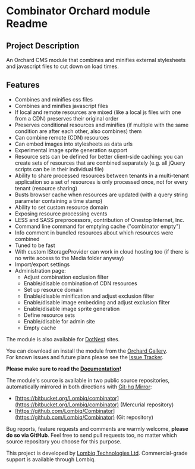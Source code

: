 # Combinator Orchard module Readme



## Project Description
An Orchard CMS module that combines and minifies external stylesheets and javascript files to cut down on load times.  


## Features

- Combines and minifies css files
- Combines and minifies javascript files
- If local and remote resources are mixed (like a local js files with one from a CDN) preserves their original order
- Preserves conditional resources and minifies (if multiple with the same condition are after each other, also combines) them
- Can combine remote (CDN) resources
- Can embed images into stylesheets as data urls
- Experimental image sprite generation support
- Resource sets can be defined for better client-side caching: you can create sets of resources that are combined separately (e.g. all jQuery scripts can be in their individual file)
- Ability to share processed resources between tenants in a multi-tenant application so a set of resources is only processed once, not for every tenant (resource sharing)
- Busts browser cache when resources are updated (with a query string parameter containing a time stamp)
- Ability to set custom resource domain
- Exposing resource processing events
- LESS and SASS preprocessors, contribution of Onestop Internet, Inc.
- Command line command for emptying cache ("combinator empty")
- Info comment in bundled resources about which resources were combined
- Tuned to be fast
- With custom IStorageProvider can work in cloud hosting too (if there is no write access to the Media folder anyway)
- Import/export settings
- Administration page:
	- Adjust combination exclusion filter
	- Enable/disable combination of CDN resources
	- Set up resource domain
	- Enable/disable minification and adjust exclusion filter
	- Enable/disable image embedding and adjust exclusion filter
	- Enable/disable image sprite generation
	- Define resource sets
	- Enable/disable for admin site
	- Empty cache

The module is also available for [DotNest](http://dotnest.com/) sites.  

You can download an install the module from the [Orchard Gallery](http://orchardproject.net/gallery/List/Modules/Orchard.Module.Piedone.Combinator).  
For known issues and future plans please see the [Issue Tracker](https://github.com/Lombiq/Combinator/issues).

**Please make sure to read the [Documentation](Docs/Documentation.md)!**

The module's source is available in two public source repositories, automatically mirrored in both directions with [Git-hg Mirror](https://githgmirror.com):

- [https://bitbucket.org/Lombiq/combinator](https://bitbucket.org/Lombiq/combinator) (Mercurial repository)
- [https://github.com/Lombiq/Combinator](https://github.com/Lombiq/Combinator) (Git repository)

Bug reports, feature requests and comments are warmly welcome, **please do so via GitHub**.
Feel free to send pull requests too, no matter which source repository you choose for this purpose.

This project is developed by [Lombiq Technologies Ltd](http://lombiq.com/). Commercial-grade support is available through Lombiq.